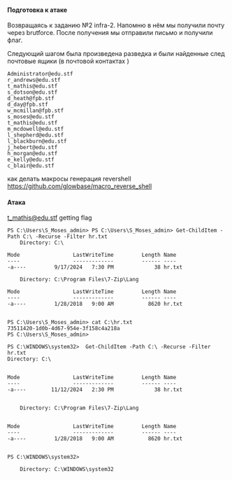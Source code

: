 #### Подготовка к атаке
Возвращаясь к заданию №2 infra-2. Напомню в нём мы получили почту через brutforce.
После получения мы отправили письмо  и получили флаг.

Следующий шагом была произведена разведка и были найденные след почтовые ящики (в почтовой контактах ) 
```
Administrator@edu.stf
r_andrews@edu.stf
t_mathis@edu.stf
s_dotson@edu.stf
d_heath@fpb.stf
d_day@fpb.stf
w_mcmillan@fpb.stf
s_moses@edu.stf
t_mathis@edu.stf
m_mcdowell@edu.stf
l_shepherd@edu.stf
l_blackburn@edu.stf
j_hebert@edu.stf
h_morgan@edu.stf
e_kelly@edu.stf
c_blair@edu.stf
```
как делать макросы 
генерация revershell https://github.com/glowbase/macro_reverse_shell

 
#### Атака 
t_mathis@edu.stf
getting flag 
```
PS C:\Users\S_Moses_admin> PS C:\Users\S_Moses_admin> Get-ChildItem -Path C:\ -Recurse -Filter hr.txt
    Directory: C:\

Mode                 LastWriteTime         Length Name                                             
----                 -------------         ------ ----                                             
-a----         9/17/2024   7:30 PM             38 hr.txt                                           

    Directory: C:\Program Files\7-Zip\Lang

Mode                 LastWriteTime         Length Name                                             
----                 -------------         ------ ----                                             
-a----         1/28/2018   9:00 AM           8620 hr.txt                                           


PS C:\Users\S_Moses_admin> cat C:\hr.txt
73511420-1d0b-4d67-954e-3f158c4a218a
PS C:\Users\S_Moses_admin>
```


```
PS C:\WINDOWS\system32>  Get-ChildItem -Path C:\ -Recurse -Filter hr.txt 
Directory: C:\


Mode                 LastWriteTime         Length Name                                             
----                 -------------         ------ ----                                             
-a----        11/12/2024   2:30 PM             38 hr.txt                                           


    Directory: C:\Program Files\7-Zip\Lang


Mode                 LastWriteTime         Length Name                                             
----                 -------------         ------ ----                                             
-a----         1/28/2018   9:00 AM           8620 hr.txt                                           


PS C:\WINDOWS\system32> 

    Directory: C:\WINDOWS\system32

```
 